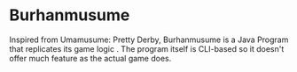 # Burhanmusume

Inspired from Umamusume: Pretty Derby, Burhanmusume is a Java Program that replicates its game logic . The program itself is CLI-based so it doesn't offer much feature as the actual game does. 
